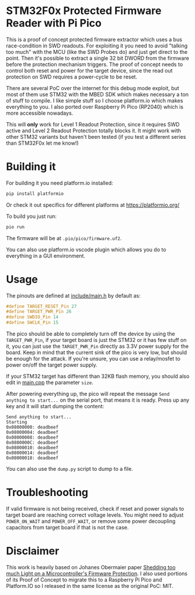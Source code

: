 # STM32F0x Protected Firmware Reader with Pi Pico

This is a proof of concept protected firmware extractor which uses a bus race-condition in SWD readouts. For exploiting it you need to avoid "talking too much" with the MCU (like the SWD Probes do) and just get direct to the point. Then it's possible to extract a single 32 bit DWORD from the firmware before the protection mechanism triggers. The proof of concept needs to control both reset and power for the target device, since the read out protection on SWD requires a power-cycle to be reset.

There are several PoC over the internet for this debug mode exploit, but most of them use STM32 with the MBED SDK which makes necessary a ton of stuff to compile. I like simple stuff so I choose platform.io which makes everything to you. I also ported over Raspberry Pi Pico (RP2040) which is more accessible nowadays.

This will **only** work for Level 1 Readout Protection, since it requires SWD active and Level 2 Readout Protection totally blocks it. It might work with other STM32 variants but haven't been tested (if you test a different series than STM32F0x let me know!)

# Building it

For building it you need platform.io installed:

```bash
pip install platformio
```

Or check it out specifics for different platforms at https://platformio.org/

To build you just run:

```bash
pio run
```

The firmware will be at `.pio/pico/firmware.uf2`.

You can also use platform.io vscode plugin which allows you do to everything in a GUI environment.

# Usage

The pinouts are defined at [include/main.h](include/main.h) by default as:

```c
#define TARGET_RESET_Pin 27
#define TARGET_PWR_Pin 26
#define SWDIO_Pin 14
#define SWCLK_Pin 15
```

The pico should be able to completely turn off the device by using the `TARGET_PWR_Pin`, if your target board is just the STM32 or it has few stuff on it, you can just use the `TARGET_PWR_Pin` directly as 3.3V power supply for the board. Keep in mind that the current sink of the pico is very low, but should be enough for the attack. If you're unsure, you can use a relay/mosfet to power on/off the target power supply.

If your STM32 target has different than 32KB flash memory, you should also edit in [main.cpp](src/main.cpp) the parameter `size`.

After powering everything up, the pico will repeat the message `Send anything to start...` on the serial port, that means it is ready. Press up any key and it will start dumping the content:

```
Send anything to start...
Starting
0x08000000: deadbeef
0x08000004: deadbeef
0x08000008: deadbeef
0x0800000C: deadbeef
0x08000010: deadbeef
0x08000014: deadbeef
0x08000018: deadbeef
```

You can also use the `dump.py` script to dump to a file.

# Troubleshooting

If valid firmware is not being received, check if reset and power signals to target board are reaching correct voltage levels.
You might need to adjust `POWER_ON_WAIT` and `POWER_OFF_WAIT`, or remove some power decoupling capacitors from target board if that is not the case.

# Disclaimer

This work is heavily based on Johanes Obermaier paper [Shedding too much Light on a Microcontroller's Firmware Protection](https://www.aisec.fraunhofer.de/en/FirmwareProtection.html). I also used portions of its Proof of Concept to migrate this to a Raspberry Pi Pico and Platform.IO so I released in the same license as  the original PoC: MIT.